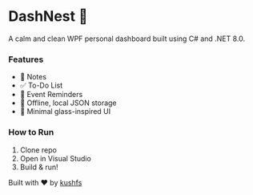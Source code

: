 # DashNest 🧠

A calm and clean WPF personal dashboard built using C# and .NET 8.0.

### Features
- 📝 Notes
- ✅ To-Do List
- 📅 Event Reminders
- 💾 Offline, local JSON storage
- 🎨 Minimal glass-inspired UI

### How to Run
1. Clone repo
2. Open in Visual Studio
3. Build & run!

Built with ❤️ by [kushfs](https://github.com/kushfs)

